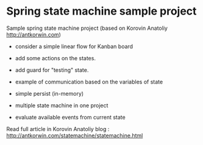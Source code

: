 # Spring state machine sample project
Sample spring state machine project (based on Korovin Anatoliy http://antkorwin.com)


* consider a simple linear flow for Kanban board

* add some actions on the states.

* add guard for "testing" state.

* example of communication based on the variables of state

* simple persist (in-memory)

* multiple state machine in one project

* evaluate available events from current state

Read full article in Korovin Anatoliy  blog : http://antkorwin.com/statemachine/statemachine.html